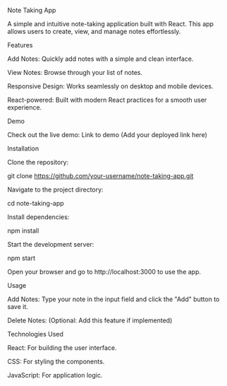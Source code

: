 Note Taking App

A simple and intuitive note-taking application built with React. This app allows users to create, view, and manage notes effortlessly.

Features

Add Notes: Quickly add notes with a simple and clean interface.

View Notes: Browse through your list of notes.

Responsive Design: Works seamlessly on desktop and mobile devices.

React-powered: Built with modern React practices for a smooth user experience.

Demo

Check out the live demo: Link to demo (Add your deployed link here)

Installation

Clone the repository:

git clone https://github.com/your-username/note-taking-app.git

Navigate to the project directory:

cd note-taking-app

Install dependencies:

npm install

Start the development server:

npm start

Open your browser and go to http://localhost:3000 to use the app.

Usage

Add Notes: Type your note in the input field and click the "Add" button to save it.

Delete Notes: (Optional: Add this feature if implemented)

Technologies Used

React: For building the user interface.

CSS: For styling the components.

JavaScript: For application logic.